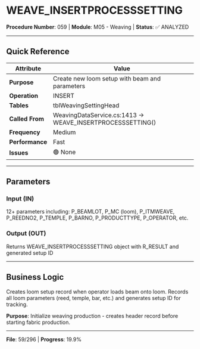 # WEAVE_INSERTPROCESSSETTING

**Procedure Number**: 059 | **Module**: M05 - Weaving | **Status**: ✅ ANALYZED

---

## Quick Reference

| Attribute | Value |
|-----------|-------|
| **Purpose** | Create new loom setup with beam and parameters |
| **Operation** | INSERT |
| **Tables** | tblWeavingSettingHead |
| **Called From** | WeavingDataService.cs:1413 → WEAVE_INSERTPROCESSSETTING() |
| **Frequency** | Medium |
| **Performance** | Fast |
| **Issues** | 🟢 None |

---

## Parameters

### Input (IN)

12+ parameters including: P_BEAMLOT, P_MC (loom), P_ITMWEAVE, P_REEDNO2, P_TEMPLE, P_BARNO, P_PRODUCTTYPE, P_OPERATOR, etc.

### Output (OUT)

Returns WEAVE_INSERTPROCESSSETTING object with R_RESULT and generated setup ID

---

## Business Logic

Creates loom setup record when operator loads beam onto loom. Records all loom parameters (reed, temple, bar, etc.) and generates setup ID for tracking.

**Purpose**: Initialize weaving production - creates header record before starting fabric production.

---

**File**: 59/296 | **Progress**: 19.9%
